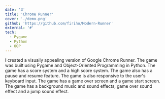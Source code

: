 ```yaml
---
date: '3'
title: 'Chrome Runner'
cover: './demo.png'
github: 'https://github.com/firiho/Modern-Runner'
external: '#'
tech:
  - Pygame
  - Python
  - OOP
---
```


I created a visually appealing version of Google Chrome Runner. The game was built using Pygame and Object-Oriented Programming in Python. The game has a score system and a high score system. The game also has a pause and resume feature. The game is also responsive to the user's keyboard input. The game has a game over screen and a game start screen. The game has a background music and sound effects, game over sound effect and a jump sound effect.
